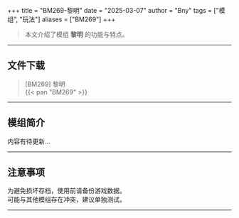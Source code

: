 +++
title = "BM269-黎明"
date = "2025-03-07"
author = "Bny"
tags = ["模组", "玩法"]
aliases = ["BM269"]
+++

> 本文介绍了模组 **黎明** 的功能与特点。

---

## 文件下载

> [BM269] 黎明  
{{< pan "BM269" >}}  

---

## 模组简介

>  
内容有待更新...  

---

## 注意事项

>  
为避免损坏存档，使用前请备份游戏数据。  
可能与其他模组存在冲突，建议单独测试。  

---

